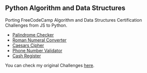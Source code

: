 ## Python Algorithm and Data Structures

Porting FreeCodeCamp Algorithm and Data Structures Certification Challenges from JS to Python.

* [Palindrome Checker](https://github.com/omik-fsp/fsp-pads/blob/master/palindrome-checker.py)
* [Roman Numeral Converter](https://github.com/omik-fsp/fsp-pads/blob/master/convert-to-roman.py)
* [Caesars Cipher](#)
* [Phone Number Validator](#)
* [Cash Register](#)

You can check my original Challenges [here](https://omik-fcc.github.io).

